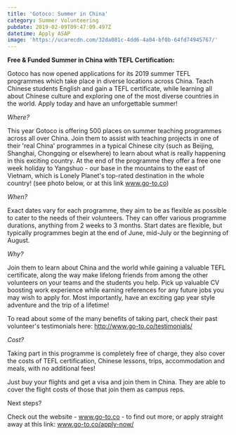 ```yaml
---
title: 'Gotoco: Summer in China'
category: Summer Volunteering
pubdate: 2019-02-09T09:47:09.497Z
datetime: Apply ASAP
image: 'https://ucarecdn.com/32da081c-4dd6-4a04-bf0b-64fd74945767/'
---
```

**Free & Funded Summer in China with TEFL Certification:**

Gotoco has now opened applications for its 2019 summer TEFL programmes which take place in diverse locations across China. Teach Chinese students English and gain a TEFL certificate, while learning all about Chinese culture and exploring one of the most diverse countries in the world. Apply today and have an unforgettable summer! 

_Where?_

This year Gotoco is offering 500 places on summer teaching programmes across all over China. Join them to assist with teaching projects in one of their 'real China' programmes in a typical Chinese city (such as Beijing, Shanghai, Chongqing or elsewhere) to learn about what is really happening in this exciting country. At the end of the programme they offer a free one week holiday to Yangshuo - our base in the mountains to the east of Vietnam, which is Lonely Planet's top-rated destination in the whole country! (see photo below, or at this link www.go-to.co)

_When?_

Exact dates vary for each programme, they aim to be as flexible as possible to cater to the needs of their volunteers. They can offer various programme durations, anything from 2 weeks to 3 months. Start dates are flexible, but typically programmes begin at the end of June, mid-July or the beginning of August.

_Why?_

Join them to learn about China and the world while gaining a valuable TEFL certificate, along the way make lifelong friends from among the other volunteers on your teams and the students you help. Pick up valuable CV boosting work experience while earning references for any future jobs you may wish to apply for. Most importantly, have an exciting gap year style adventure and the trip of a lifetime! 

To read about some of the many benefits of taking part, check their past volunteer's testimonials here: http://www.go-to.co/testimonials/  

_Cost?_

Taking part in this programme is completely free of charge, they also cover the costs of TEFL certification, Chinese lessons, trips, accommodation and meals, with no additional fees! 

Just buy your flights and get a visa and join them in China. They  are able to cover the flight costs of those that join them as campus reps.

Next steps?

Check out the website - www.go-to.co - to find out more, or apply straight away at this link: www.go-to.co/apply-now/
